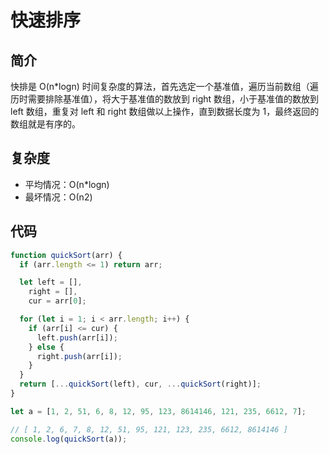 # 快速排序

## 简介

快排是 O(n*logn) 时间复杂度的算法，首先选定一个基准值，遍历当前数组（遍历时需要排除基准值），将大于基准值的数放到 right 数组，小于基准值的数放到 left 数组，重复对 left 和 right 数组做以上操作，直到数据长度为 1，最终返回的数组就是有序的。

## 复杂度

+ 平均情况：O(n*logn) 
+ 最坏情况：Ο(n2)

## 代码

```js
function quickSort(arr) {
  if (arr.length <= 1) return arr;

  let left = [],
    right = [],
    cur = arr[0];

  for (let i = 1; i < arr.length; i++) {
    if (arr[i] <= cur) {
      left.push(arr[i]);
    } else {
      right.push(arr[i]);
    }
  }
  return [...quickSort(left), cur, ...quickSort(right)];
}

let a = [1, 2, 51, 6, 8, 12, 95, 123, 8614146, 121, 235, 6612, 7];

// [ 1, 2, 6, 7, 8, 12, 51, 95, 121, 123, 235, 6612, 8614146 ]
console.log(quickSort(a));
```